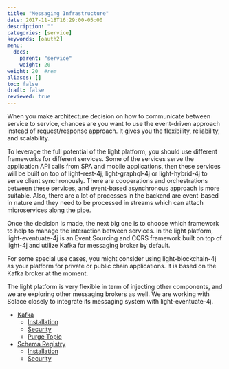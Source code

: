 ```yaml
---
title: "Messaging Infrastructure"
date: 2017-11-18T16:29:00-05:00
description: ""
categories: [service]
keywords: [oauth2]
menu:
  docs:
    parent: "service"
    weight: 20
weight: 20	#rem
aliases: []
toc: false
draft: false
reviewed: true
---
```


When you make architecture decision on how to communicate between service to service, chances are you want to use the event-driven approach instead of request/response approach. It gives you the flexibility, reliability, and scalability.
 
To leverage the full potential of the light platform, you should use different frameworks for different services. Some of the services serve the application API calls from SPA and mobile applications, then these services will be built on top of light-rest-4j, light-graphql-4j or light-hybrid-4j to serve client synchronously. There are cooperations and orchestrations between these services, and event-based asynchronous approach is more suitable. Also, there are a lot of processes in the backend are event-based in nature and they need to be processed in streams which can attach microservices along the pipe. 

Once the decision is made, the next big one is to choose which framework to help to manage the interaction between services. In the light platform, light-eventuate-4j is an Event Sourcing and CQRS framework built on top of light-4j and utilize Kafka for messaging broker by default. 

For some special use cases, you might consider using light-blockchain-4j as your platform for private or public chain applications. It is based on the Kafka broker at the moment. 

The light platform is very flexible in term of injecting other components, and we are exploring other messaging brokers as well. We are working with Solace closely to integrate its messaging system with light-eventuate-4j. 

- [Kafka](/service/messaging/kafka/)
  * [Installation](/service/messaging/kafka/installation/)
  * [Security](/service/messaging/kafka/security/)
  * [Purge Topic](/service/messaging/kafka/purge/)
- [Schema Registry](/service/messaging/schema-registry/)
  * [Installation](/service/messaging/schema-registry/installation/)
  * [Security](/service/messaging/schema-registry/security/)
